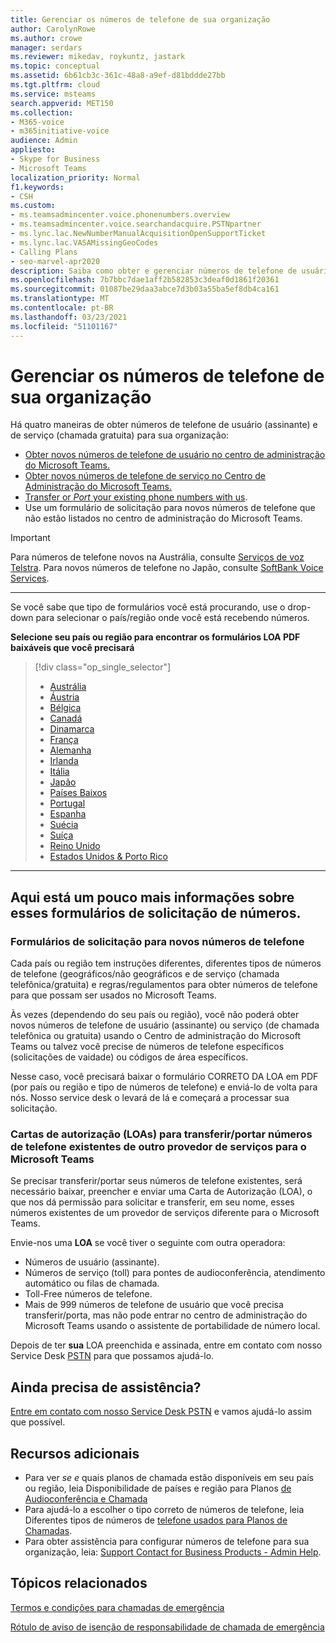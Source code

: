 ```yaml
---
title: Gerenciar os números de telefone de sua organização
author: CarolynRowe
ms.author: crowe
manager: serdars
ms.reviewer: mikedav, roykuntz, jastark
ms.topic: conceptual
ms.assetid: 6b61cb3c-361c-48a8-a9ef-d81bddde27bb
ms.tgt.pltfrm: cloud
ms.service: msteams
search.appverid: MET150
ms.collection:
- M365-voice
- m365initiative-voice
audience: Admin
appliesto:
- Skype for Business
- Microsoft Teams
localization_priority: Normal
f1.keywords:
- CSH
ms.custom:
- ms.teamsadmincenter.voice.phonenumbers.overview
- ms.teamsadmincenter.voice.searchandacquire.PSTNpartner
- ms.lync.lac.NewNumberManualAcquisitionOpenSupportTicket
- ms.lync.lac.VASAMissingGeoCodes
- Calling Plans
- seo-marvel-apr2020
description: Saiba como obter e gerenciar números de telefone de usuário (assinante) e serviço (chamada gratuita) do Microsoft Teams para sua organização.
ms.openlocfilehash: 7b7bbc7dae1aff2b582853c3deaf0d1861f20361
ms.sourcegitcommit: 01087be29daa3abce7d3b03a55ba5ef8db4ca161
ms.translationtype: MT
ms.contentlocale: pt-BR
ms.lasthandoff: 03/23/2021
ms.locfileid: "51101167"
---
```

# <a name="manage-phone-numbers-for-your-organization"></a>Gerenciar os números de telefone de sua organização

Há quatro maneiras de obter números de telefone de usuário (assinante) e de serviço (chamada gratuita) para sua organização:

- [Obter novos números de telefone de usuário no centro de administração do Microsoft Teams.](../getting-phone-numbers-for-your-users.md#get-new-phone-numbers-for-your-users)
- [Obter novos números de telefone de serviço no Centro de Administração do Microsoft Teams.](../getting-service-phone-numbers.md#get-new-service-numbers)
- [Transfer or _Port_ your existing phone numbers with us](../phone-number-calling-plans/transfer-phone-numbers-to-teams.md#create-a-port-order-and-transfer-your-phone-numbers-to-teams).
- Use um formulário de solicitação para novos números de telefone que não estão listados no centro de administração do Microsoft Teams.

> [!IMPORTANT]
> Para números de telefone novos na Austrália, consulte [Serviços de voz Telstra](https://aka.ms/TelstraVoicePlan). Para novos números de telefone no Japão, consulte [SoftBank Voice Services](https://aka.ms/SoftBankVoicePlan).

***
Se você sabe que tipo de formulários você está procurando, use o drop-down para selecionar o país/região onde você está recebendo números.

**Selecione seu país ou região para encontrar os formulários LOA PDF baixáveis que você precisará**
> [!div class="op_single_selector"]
>
> - [Austrália](phone-number-management-for-australia.md)
> - [Áustria ](phone-number-management-for-austria.md)
> - [Bélgica](phone-number-management-for-belgium.md)
> - [Canadá](phone-number-management-for-canada.md)
> - [Dinamarca](phone-number-management-for-denmark.md)
> - [França ](phone-number-management-for-france.md)
> - [Alemanha](phone-number-management-for-germany.md)
> - [Irlanda](phone-number-management-for-ireland.md)
> - [Itália](phone-number-management-for-italy.md)
> - [Japão](phone-number-management-for-japan.md)
> - [Países Baixos](phone-number-management-for-the-netherlands.md)
> - [Portugal](phone-number-management-for-portugal.md)
> - [Espanha](phone-number-management-for-spain.md)
> - [Suécia](phone-number-management-for-sweden.md)
> - [Suíça](phone-number-management-for-switzerland.md)
> - [Reino Unido](phone-number-management-for-the-u-k.md)
> - [Estados Unidos & Porto Rico](phone-number-management-for-the-u-s.md)

***

## <a name="heres-a-bit-more-information-about-these-number-request-forms"></a>Aqui está um pouco mais informações sobre esses formulários de solicitação de números.

### <a name="request-forms-for-new-phone-numbers"></a>Formulários de solicitação para novos números de telefone

Cada país ou região tem instruções diferentes, diferentes tipos de números de telefone (geográficos/não geográficos e de serviço (chamada telefônica/gratuita) e regras/regulamentos para obter números de telefone para que possam ser usados no Microsoft Teams.

Às vezes (dependendo do seu país ou região), você não poderá obter novos números de telefone de usuário (assinante) ou  serviço (de chamada  telefônica ou gratuita) usando o Centro de administração do Microsoft Teams ou talvez você precise de números de telefone específicos (solicitações de vaidade) ou códigos de área específicos.

Nesse caso, você precisará baixar o formulário CORRETO DA LOA em PDF (por país ou região e tipo de números de telefone) e enviá-lo de volta para nós. Nosso service desk o levará de lá e começará a processar sua solicitação.

### <a name="letters-of-authorization-loas-to-transferport-existing-phone-numbers-from-another-service-provider-to-microsoft-teams"></a>Cartas de autorização (LOAs) para transferir/portar números de telefone existentes de outro provedor de serviços para o Microsoft Teams

Se precisar transferir/portar seus números de telefone existentes, será necessário baixar, preencher e enviar uma Carta de Autorização (LOA), o que nos dá permissão para solicitar e transferir, em seu nome, esses números existentes de um provedor de serviços diferente para o Microsoft Teams.

Envie-nos uma **LOA** se você tiver o seguinte com outra operadora:

- Números de usuário (assinante).
- Números de serviço (toll) para pontes de audioconferência, atendimento automático ou filas de chamada.
- Toll-Free números de telefone.
- Mais de 999 números de telefone de usuário que você precisa transferir/porta, mas não pode entrar no centro de administração do Microsoft Teams usando o assistente de portabilidade de número local.

Depois de ter **sua** LOA preenchida e assinada, entre em contato com nosso Service Desk [PSTN](./contact-pstn-service-desk.md) para que possamos ajudá-lo.

## <a name="still-need-assistance"></a>Ainda precisa de assistência?

[Entre em contato com nosso Service Desk PSTN](./contact-pstn-service-desk.md) e vamos ajudá-lo assim que possível.

## <a name="additional-resources"></a>Recursos adicionais

- Para ver _se e_ quais planos de chamada estão disponíveis em seu país ou região, leia Disponibilidade de países e região para Planos [de Audioconferência e Chamada](../country-and-region-availability-for-audio-conferencing-and-calling-plans/country-and-region-availability-for-audio-conferencing-and-calling-plans.md)
- Para ajudá-lo a escolher o tipo correto de números de telefone, leia Diferentes tipos de números de [telefone usados para Planos de Chamadas](../different-kinds-of-phone-numbers-used-for-calling-plans.md).
- Para obter assistência para configurar números de telefone para sua organização, leia: [Support Contact for Business Products - Admin Help](/microsoft-365/admin/contact-support-for-business-products?tabs=online&view=o365-worldwide).

## <a name="related-topics"></a>Tópicos relacionados

[Termos e condições para chamadas de emergência](../emergency-calling-terms-and-conditions.md)

[Rótulo de aviso de isenção de responsabilidade de chamada de emergência](https://download.microsoft.com/download/a/8/0/a807c43d-2177-4fe0-8732-86b3784ae6e5/emergency-calling-label-(en-us)-(v.1.0).zip)